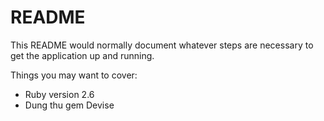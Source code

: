 # README

This README would normally document whatever steps are necessary to get the
application up and running.

Things you may want to cover:

- Ruby version 2.6
- Dung thu gem Devise
